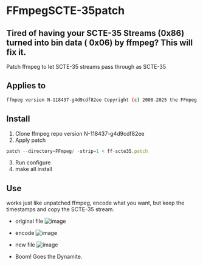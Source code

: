 # FFmpegSCTE-35patch
## Tired of having your SCTE-35 Streams (__0x86__) turned into bin data ( __0x06__) by ffmpeg? This will fix it. 
Patch ffmpeg to let  SCTE-35 streams pass through as SCTE-35
## Applies to 
```sh
ffmpeg version N-118437-g4d9cdf82ee Copyright (c) 2000-2025 the FFmpeg developers
```

## Install 
1. Clone ffmpeg repo version N-118437-g4d9cdf82ee
2. Apply patch
```js
patch --directory=FFmpeg/ -strip=1 < ff-scte35.patch
```
3. Run configure
4. make all install

## Use
works just like unpatched ffmpeg, encode what you want, but keep the timestamps and copy the SCTE-35 stream.
* original file
![image](https://github.com/user-attachments/assets/b8816336-37a8-439e-87a1-d904f2815d7c)

* encode
![image](https://github.com/user-attachments/assets/6ad9657f-06fe-4359-a1e7-d236fffaa8ad)


* new file
![image](https://github.com/user-attachments/assets/8d7f317c-5e98-4e19-94eb-ad1bcf0461e1)

* Boom! Goes the Dynamite.
